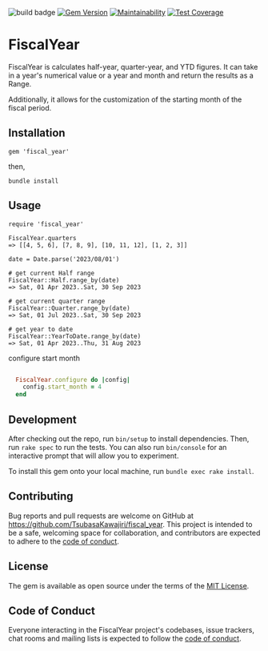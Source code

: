 ![build badge](https://github.com/TsubasaKawajiri/fiscal_year/actions/workflows/test.yml/badge.svg?branch=master)
[![Gem Version](https://badge.fury.io/rb/fiscal_year.svg)](https://badge.fury.io/rb/fiscal_year)
[![Maintainability](https://api.codeclimate.com/v1/badges/39fdb48501c5f53235a9/maintainability)](https://codeclimate.com/github/TsubasaKawajiri/fiscal_year/maintainability)
[![Test Coverage](https://api.codeclimate.com/v1/badges/39fdb48501c5f53235a9/test_coverage)](https://codeclimate.com/github/TsubasaKawajiri/fiscal_year/test_coverage)

# FiscalYear

FiscalYear is calculates half-year, quarter-year, and YTD figures.
It can take in a year's numerical value or a year and month and return the results as a Range.

Additionally, it allows for the customization of the starting month of the fiscal period.

## Installation

```
gem 'fiscal_year'
```

then,

```
bundle install
```

## Usage

```
require 'fiscal_year'

FiscalYear.quarters
=> [[4, 5, 6], [7, 8, 9], [10, 11, 12], [1, 2, 3]]

date = Date.parse('2023/08/01')

# get current Half range
FiscalYear::Half.range_by(date)
=> Sat, 01 Apr 2023..Sat, 30 Sep 2023

# get current quarter range
FiscalYear::Quarter.range_by(date)
=> Sat, 01 Jul 2023..Sat, 30 Sep 2023

# get year to date
FiscalYear::YearToDate.range_by(date)
=> Sat, 01 Apr 2023..Thu, 31 Aug 2023
```

configure start month

```config/initializer/FiscalYear.rb

  FiscalYear.configure do |config|
    config.start_month = 4
  end
```

## Development

After checking out the repo, run `bin/setup` to install dependencies. Then, run `rake spec` to run the tests. You can also run `bin/console` for an interactive prompt that will allow you to experiment.

To install this gem onto your local machine, run `bundle exec rake install`.

## Contributing

Bug reports and pull requests are welcome on GitHub at https://github.com/TsubasaKawajiri/fiscal_year. This project is intended to be a safe, welcoming space for collaboration, and contributors are expected to adhere to the [code of conduct](https://github.com/TsubasaKawajiri/fiscal_year/blob/master/CODE_OF_CONDUCT.md).

## License

The gem is available as open source under the terms of the [MIT License](https://opensource.org/licenses/MIT).

## Code of Conduct

Everyone interacting in the FiscalYear project's codebases, issue trackers, chat rooms and mailing lists is expected to follow the [code of conduct](https://github.com/TsubasaKawajiri/fiscal_year/blob/master/CODE_OF_CONDUCT.md).
